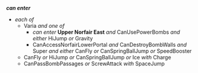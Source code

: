 ﻿***can enter***

- *each of*
  - Varia *and one of*
    - *can enter* **Upper Norfair East** *and* CanUsePowerBombs *and either* HiJump *or* Gravity
    - CanAccessNorfairLowerPortal *and* CanDestroyBombWalls *and* Super *and either* CanFly *or* CanSpringBallJump *or* SpeedBooster
  - CanFly *or* HiJump *or* CanSpringBallJump *or* Ice *with* Charge
  - CanPassBombPassages *or* ScrewAttack *with* SpaceJump
